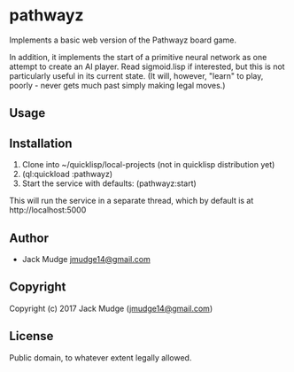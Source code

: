 # pathwayz

Implements a basic web version of the Pathwayz board game.

In addition, it implements the start of a primitive neural network as one attempt to create an AI player. Read sigmoid.lisp if interested, but this is not particularly useful in its current state. (It will, however, "learn" to play, poorly - never gets much past simply making legal moves.)




## Usage

## Installation

1. Clone into ~/quicklisp/local-projects (not in quicklisp distribution yet)
2. (ql:quickload :pathwayz)
3. Start the service with defaults: (pathwayz:start)

This will run the service in a separate thread, which by default is at http://localhost:5000

## Author

* Jack Mudge <jmudge14@gmail.com>

## Copyright

Copyright (c) 2017 Jack Mudge (jmudge14@gmail.com)

## License

Public domain, to whatever extent legally allowed.

